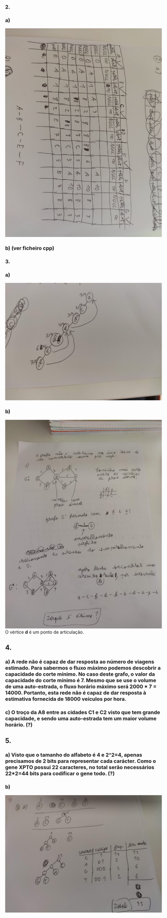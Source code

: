 ### 2.
### a)
![](2a.jpg)
### b) (ver ficheiro cpp)

### 3.
### a)
![](3a.jpg)
### b)
![](3b.jpg)
O vértice **d** é um ponto de articulação.

## 4.
### a) A rede não é capaz de dar resposta ao número de viagens estimado. Para sabermos o fluxo máximo podemos descobrir a capacidade do corte mínimo. No caso deste grafo, o valor da capacidade do corte mínimo é 7. Mesmo que se use o volume de uma auto-estrada, o fluxo horário máximo será 2000 * 7 = 14000. Portanto, esta rede não é capaz de dar resposta à estimativa fornecida de 18000 veículos por hora.
### c) O troço da A8 entre as cidades C1 e C2 visto que tem grande capacidade, e sendo uma auto-estrada tem um maior volume horário. (?)

## 5.
### a) Visto que o tamanho do alfabeto é 4 e 2^2=4, apenas precisamos de 2 bits para representar cada carácter. Como o gene XPTO possui 22 caracteres, no total serão necessários 22*2=44 bits para codificar o gene todo. (?)
### b)
![](5b.jpg)